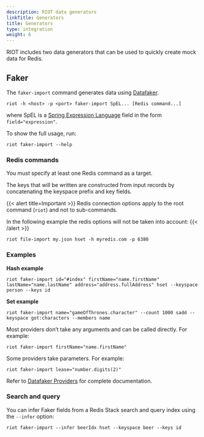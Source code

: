 ```yaml
---
description: RIOT data generators
linkTitle: Generators
title: Generators
type: integration
weight: 6
---
```


RIOT includes two data generators that can be used to quickly create mock data for Redis.

## Faker

The `faker-import` command generates data using [Datafaker](http://www.datafaker.net).

```
riot -h <host> -p <port> faker-import SpEL... [Redis command...]
```

where SpEL is a [Spring Expression Language](https://docs.spring.io/spring/docs/current/spring-framework-reference/core.html#expressions) field in the form `field="expression"`.

To show the full usage, run:

```
riot faker-import --help
```

### Redis commands

You must specify at least one Redis command as a target.

The keys that will be written are constructed from input records by concatenating the keyspace prefix and key fields.

{{< alert title=Important >}}
Redis connection options apply to the root command (`riot`) and not to sub-commands.

In the following example the redis options will not be taken into account:
{{< /alert >}}

```
riot file-import my.json hset -h myredis.com -p 6380
```

### Examples

**Hash example**

```
riot faker-import id="#index" firstName="name.firstName" lastName="name.lastName" address="address.fullAddress" hset --keyspace person --keys id
```

**Set example**

```
riot faker-import name="gameOfThrones.character" --count 1000 sadd --keyspace got:characters --members name
```

Most providers don’t take any arguments and can be called directly. For example:

```
riot faker-import firstName="name.firstName"
```

Some providers take parameters. For example:
```
riot faker-import lease="number.digits(2)"
```

Refer to [Datafaker Providers](http://www.datafaker.net/documentation/providers/#number-of-providers-per-datafaker-version) for complete documentation.

### Search and query

You can infer Faker fields from a Redis Stack search and query index using the `--infer` option:

```
riot faker-import --infer beerIdx hset --keyspace beer --keys id
```

